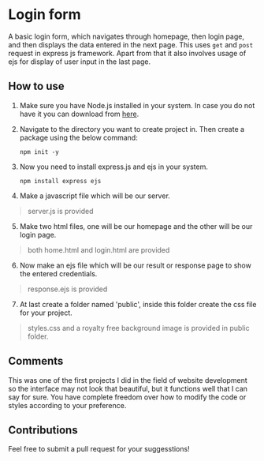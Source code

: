 # Login form
A basic login form, which navigates through homepage, then login page, and then displays the data entered in the next page. This uses `get` and `post` request in express js framework. Apart from that it also involves usage of ejs for display of user input in the last page.

## How to use
1. Make sure you have Node.js installed in your system. In case you do not have it you can download from [here](https://nodejs.org/en).

2. Navigate to the directory you want to create project in. Then create a package using the below command:
   ```
   npm init -y
   ```
3. Now you need to install express.js and ejs in your system.
   ```
   npm install express ejs
   ```
4. Make a javascript file which will be our server. 

> server.js is provided

5. Make two html files, one will be our homepage and the other will be our login page.

> both home.html and login.html are provided

6. Now make an ejs file which will be our result or response page to show the entered credentials.

> response.ejs is provided

7. At last create a folder named 'public', inside this folder create the css file for your project. 

> styles.css and a royalty free background image is provided in public folder.

## Comments

This was one of the first projects I did in the field of website development so the interface may not look that beautiful, but it functions well that I can say for sure. You have complete freedom over how to modify the code or styles according to your preference.

## Contributions
Feel free to submit a pull request for your suggesstions!
